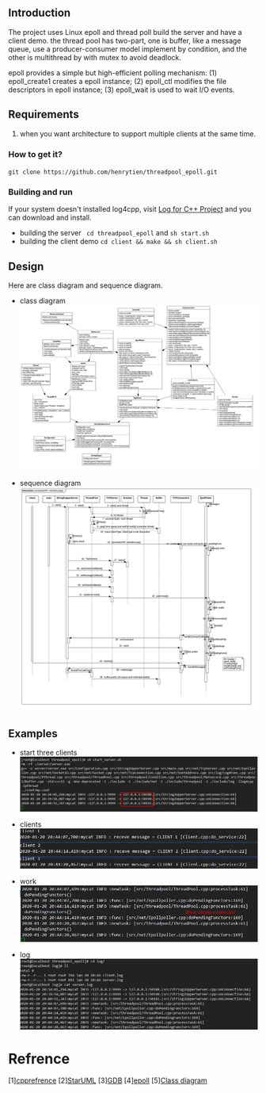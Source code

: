 
## Introduction
The project uses Linux epoll and thread poll build the server and have a client demo.
the thread pool has two-part, one is buffer, like a message queue, use a producer-consumer model implement by condition, and the other is multithread by with mutex to avoid deadlock.

epoll provides a simple but high-efficient polling mechanism:
(1) epoll_create1 creates a epoll instance;
(2) epoll_ctl modifies the file descriptors in epoll instance;
(3) epoll_wait is used to wait I/O events.
## Requirements
1. when you want architecture to support multiple clients at the same time.


### How to get it?
`git clone https://github.com/henrytien/threadpool_epoll.git`

### Building and run

If your system doesn't installed log4cpp, visit [Log for C++ Project](http://log4cpp.sourceforge.net/) and you can download and install.

- building the server
 ` cd threadpool_epoll` and `sh start.sh`
- building the client demo
 `cd client && make && sh client.sh`


## Design
Here are class diagram and sequence diagram.
- class diagram
![class diagram](./images/server_classes.png)


- sequence diagram
![sequence diagram](./images/server_sequence.png)


## Examples
- start three clients
![server](./images/server.png)

- clients
![clients](./images/clients.png)

- work
![work](./images/work.png)

- log
![log](./images/log.png)

# Refrence
[1][cpprefrence](https://en.cppreference.com/w/cpp/utility)
[2][StarUML](https://docs.staruml.io/)
[3][GDB](https://thispointer.com//gdb-debugger-tutorial-series/)
[4][epoll](http://man7.org/linux/man-pages/man7/epoll.7.html)
[5][Class diagram](https://en.wikipedia.org/wiki/Class_diagram)
